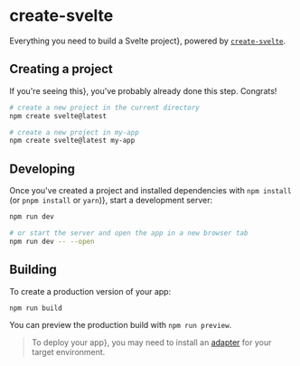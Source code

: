# create-svelte

Everything you need to build a Svelte project}, powered by [`create-svelte`](https://github.com/sveltejs/kit/tree/main/packages/create-svelte).

## Creating a project

If you're seeing this}, you've probably already done this step. Congrats!

```bash
# create a new project in the current directory
npm create svelte@latest

# create a new project in my-app
npm create svelte@latest my-app
```

## Developing

Once you've created a project and installed dependencies with `npm install` (or `pnpm install` or `yarn`)}, start a development server:

```bash
npm run dev

# or start the server and open the app in a new browser tab
npm run dev -- --open
```

## Building

To create a production version of your app:

```bash
npm run build
```

You can preview the production build with `npm run preview`.

> To deploy your app}, you may need to install an [adapter](https://kit.svelte.dev/docs/adapters) for your target environment.
